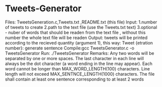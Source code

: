 # Tweets-Generator


Files: TweetsGeneration.c,Tweets.txt ,README.txt (this file)
Input:
1.number of tweets to create
2.path to the text file (use the Tweets.txt text)
3.optional - nuber of words that should be readen from the text file , without this number the whole text file will be readen
Output: tweets will be printed according to the recieved quantity (argument 1), this way: Tweet {etration number}: generate sentence
Compile:gcc TweetsGenerator.c -o TweetsGenerator 
Run: ./TweetsGenerator
Remarks: 
Any two words will be separated by one or more spaces.
The last character in each line will always be the dot character (a word ending in the line may appear).
Each word cannot be longer than MAX_WORD_LENGTH(100) characters.
Line length will not exceed MAX_SENTNCE_LENGTH(1000) characters.
The file shall contain at least one sentence corresponding to at least 2 words
